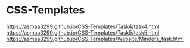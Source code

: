 # CSS-Templates
https://asmaa3299.github.io/CSS-Templates/Task4/task4.html
https://asmaa3299.github.io/CSS-Templates/Task5/task5.html
https://asmaa3299.github.io/CSS-Templates/Website/Minders_task.html

